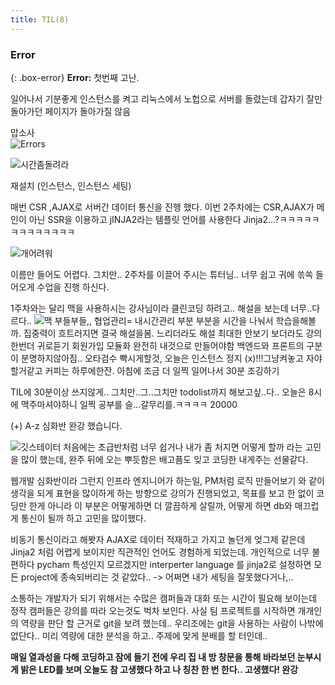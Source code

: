 ```yaml
---
title: TIL(8)
---
```


### Error

{: .box-error}
**Error:** 첫번째 고난.

일어나서 기분좋게 인스턴스를 켜고 리눅스에서 노헙으로 서버를 돌렸는데
갑자기 잘만 돌아가던 페이지가 돌아가질 않음

맙소사  
![Errors](https://storage.googleapis.com/jjalbot-jjals/2018/12/PwoENF3Fu/zzal.jpg)

![시간좀돌려라](https://1.bp.blogspot.com/-_trGhL-_3ew/WuRleXtWHSI/AAAAAAAAAv4/KacPy8iBRxgqnNekoz8HPUaPk4rkOfnKgCLcBGAs/s1600/tumblr_olfbh1YQ8r1qe8a0fo1_540.gif)

재설치 (인스턴스, 인스턴스 세팅)

매번 CSR ,AJAX로 서버간 데이터 통신을 진행 했다.
이번 2주차에는 CSR,AJAX가 메인이 아닌 SSR을 이용하고 jINJA2라는 템플릿 언어를 사용한다
Jinja2...?ㅋㅋㅋㅋㅋㅋㅋㅋㅋㅋㅋㅋㅋ

![개어려워](https://pbs.twimg.com/media/Df6SctGV4AAKAIS?format=jpg&name=small)

이름만 들어도 어렵다.
그치만.. 2주차를 이끌어 주시는 튜터님..
너무 쉽고 귀에 쏚쏙 들어오게 수업을 진행 하신다.

1주차와는 달리 맥을 사용하시는 강사님이라 클린코딩 하려고.. 해설을 보는데 너무..다르다..
![맥](https://www.topteksystem.com/wp-content/uploads/freshizer/3d0dd0d02d609e21791ba5f6468a2b5c_smashed_macbook-1-780x521-780-c-90.jpg)
부들부들,,
협업관리= 내시간관리
부분 부분을 시간을 나눠서 학습을해볼까.
집중력이 흐트러지면 결국 해설을봄.
느리더라도 해설 최대한 안보기
보더라도 강의한번더 귀로듣기
회원가입 모듈화
완전히 내것으로 만들어야함
백엔드와 프론트의 구분이 분명하지않아짐..
오타검수 빡시게할것,
오늘은 인스턴스 정지 (x)!!!그냥켜놓고 자야할거같고
커피는 하루에한잔.
아침에 조금 더 일찍 일어나서 30분 조깅하기

TIL에 30분이상 쓰지않게.. 그치만..그..그치만 todolist까지 해보고싶..다..
오늘은 8시에 맥주마셔야하니 일찍 공부를 슬...갈무리를.ㅋㅋㅋㅋ
 20000


 (+) A-z 심화반 완강 했습니다.

 ![깃스테이터](https://camo.githubusercontent.com/b686f4d85d55ec12889c28aaecf5784c49c9f64ec40433f9b3a075a5e81eb64f/68747470733a2f2f6769746875622d726561646d652d73746174732e76657263656c2e6170702f6170693f757365726e616d653d6470647479647a2673686f775f69636f6e733d7472756526636f756e745f707269766174653d7472756526686964655f626f726465723d74727565)
 처음에는 초급반처럼 너무 쉽거나 내가 좀 처지면 어떻게 할까 라는 고민을 많이 했는데,
 완주 뒤에 오는 뿌듯함은 배고픔도 잊고 코딩한 내게주는 선물같다.

 웹개발 심화반이라 그런지 인프라 엔지니어가 하는일, PM처럼 로직 만들어보기 와 같이 생각을 되게 표현을 많이하게 하는 방향으로 강의가 진행되었고, 목표를 보고 한 없이 코딩만 한게 아니라 이 부분은 어떻게하면 더 깔끔하게 살릴까, 어떻게 하면 db와 매끄럽게 통신이 될까 하고 고민을 많이했다.

 비동기 통신이라고 해봣자 AJAX로 데이터 적재하고 가지고 놀던게 엊그제 같은데
 Jinja2 처럼 어렵게 보이지만 직관적인 언어도 경험하게 되었는데. 개인적으로 너무 불편하다
 pycham 특성인지 모르겠지만 interperter language 를 jinja2로 설정하면 모든 project에 종속되버리는 것 같았다.. -> 어쩌면 내가 세팅을 잘못했다거나,..


 소통하는 개발자가 되기 위해서는 수많은 캠퍼들과 대화 또는 시간이 필요해 보이는데
 정작 캠퍼들은 강의를 따라 오는것도 벅차 보인다.
 사실 팀 프로젝트를 시작하면 개개인의 역량을 판단 할 근거로 git을 보려 했는데..
 우리조에는 git을 사용하는 사람이 나밖에 없단다..
 미리 역량에 대한 분석을 하고.. 주제에 맞게 분배를 할 터인데..



 **매일 열과성을 다해 코딩하고 잠에 들기 전에 우리 집 내 방 창문을 통해 바라보던 눈부시게 밝은 LED를 보며 오늘도 참 고생했다 하고 나 칭찬 한 번 한다.. 고생했다! 완강**
